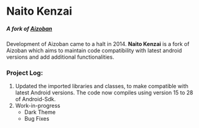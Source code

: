 
# Naito Kenzai
##### A fork of [Aizoban](https://github.com/IAmJordanX/Aizoban)

Development of Aizoban came to a halt in 2014. **Naito Kenzai** is a fork of Aizoban which aims to maintain code compatibility with latest android versions and add additional functionalities.

### Project Log:

1.  Updated the imported libraries and classes, to make compatible with latest Android versions. The code now compiles using version 15 to 28 of Android-Sdk.
2.  Work-in-progress
    * Dark Theme
    * Bug Fixes
